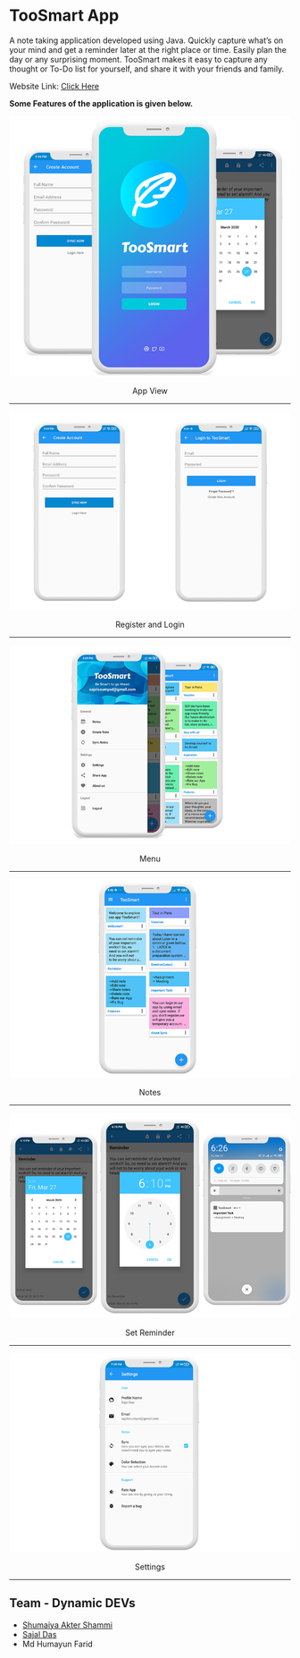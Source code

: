 # TooSmart App
A note taking application developed using Java. Quickly capture what’s on your mind and get a reminder later at the right place or time. Easily plan the day or any surprising moment. TooSmart makes it easy to capture any thought or To-Do list for yourself, and share it with your friends and family.

Website Link: [Click Here](https://toosmart.vercel.app/)



**Some Features of the application is given below.**

![app](img_readme/download-1.png)
<p align="center">App View</p>
<hr width="100%" color="black">

![book](img_readme/reg_log.png)
<p align="center">Register and Login</p>
<hr width="100%" color="black">


![book](img_readme/header-1.png)
<p align="center">Menu</p>
<hr width="100%" color="black">

![book](img_readme/ssnote1.png)
<p align="center">Notes</p>
<hr width="100%" color="black">

![book](img_readme/reminder.png)
<p align="center">Set Reminder</p>
<hr width="100%" color="black">

![book](img_readme/sssettings-11.png)
<p align="center">Settings</p>
<hr width="100%" color="black">

## Team - Dynamic DEVs
  * [Shumaiya Akter Shammi](https://github.com/Shammi179)<br>
  * [Sajal Das](https://github.com/sajaldas19)
  * Md Humayun Farid